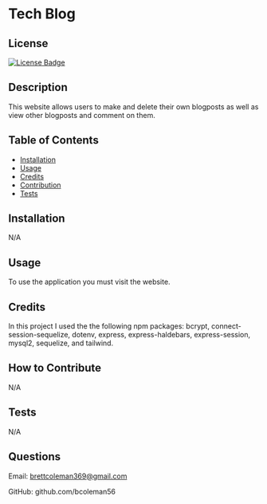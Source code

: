# Tech Blog

## License
[![License Badge]( https://img.shields.io/static/v1?label=license&message=MIT&color=brightgreen )]( https://opensource.org/licenses/MIT )    

## Description

This website allows users to make and delete their own blogposts as well as view other blogposts and comment on them.


## Table of Contents
- [Installation](#installation)
- [Usage](#usage)
- [Credits](#credits)
- [Contribution](#contribution)
- [Tests](#tests)


## Installation

N/A


## Usage

To use the application you must visit the website.


## Credits

In this project I used the the following npm packages: bcrypt, connect-session-sequelize, dotenv, express, express-haldebars, express-session, mysql2, sequelize, and tailwind.


## How to Contribute

N/A

## Tests

N/A

## Questions

Email: brettcoleman369@gmail.com

GitHub: github.com/bcoleman56


